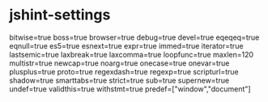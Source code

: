 jshint-settings
===============

bitwise=true boss=true browser=true debug=true devel=true eqeqeq=true eqnull=true es5=true esnext=true expr=true immed=true iterator=true lastsemic=true laxbreak=true laxcomma=true loopfunc=true maxlen=120 multistr=true newcap=true noarg=true onecase=true onevar=true plusplus=true proto=true regexdash=true regexp=true scripturl=true shadow=true smarttabs=true strict=true sub=true supernew=true undef=true validthis=true withstmt=true predef=["window","document"]

